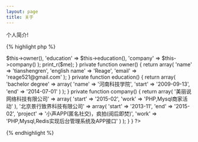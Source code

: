 ```yaml
---
layout: page
title: 关于
---
```

个人简介!

{% highlight php %}



<?php

new tianshengren();

class tianshengren {

    function  __construct() {
        $me = array(
            'owner' => $this->owner(),
            'education' => $this->education(),
            'company' => $this->company()
        );
        print_r($me);
    }

    private function owner() {
        return array(
            'name' => 'tianshengren',
            'english name' => 'Reage',
            'email' => 'reage521@gmail.com'
        );
    }

    private function education() {
        return array(
            'bachelor degree' => array(
                'name' => '河南科技学院',
                'start' => '2009-09-13',
                'end' => '2014-07-01'
            )
        );
    }

    private function company() {
        return array(
            '美丽说网络科技有限公司' => array(
                        'start' => '2015-02',
                        'work' => 'PHP,Mysql商家活动'
                    ),
            '北京景行致界科技有限公司' => array(
                'start' => '2013-11',
                'end' => '2015-02',
                'project' => '小声APP(匿名社交)，疯拍(阅后即焚)',
                'work' => 'PHP,Mysql,Redis实现后台管理系统及APP接口'
            )

        );
    }

}

?>

{% endhighlight %}

